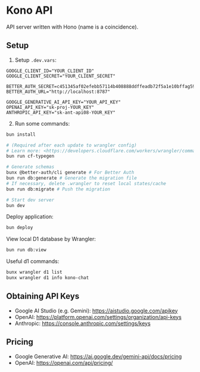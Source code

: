 # Kono API

API server written with Hono (name is a coincidence).

## Setup

1. Setup `.dev.vars`:

  ```env
  GOOGLE_CLIENT_ID="YOUR_CLIENT_ID"
  GOOGLE_CLIENT_SECRET="YOUR_CLIENT_SECRET"

  BETTER_AUTH_SECRET=c451345af02efebb57114b408888ddffeadb72f5a1e10bffag597c944e51a3fa
  BETTER_AUTH_URL="http://localhost:8787"

  GOOGLE_GENERATIVE_AI_API_KEY="YOUR_API_KEY"
  OPENAI_API_KEY="sk-proj-YOUR_KEY"
  ANTHROPIC_API_KEY="sk-ant-api08-YOUR_KEY"
  ```

2. Run some commands:

  ```sh
  bun install

  # (Required after each update to wrangler config)
  # Learn more: <https://developers.cloudflare.com/workers/wrangler/commands/#types>
  bun run cf-typegen

  # Generate schemas
  bunx @better-auth/cli generate # For Better Auth
  bun run db:generate # Generate the migration file
  # If necessary, delete .wrangler to reset local states/cache
  bun run db:migrate # Push the migration

  # Start dev server
  bun dev
  ```

Deploy application:

```sh
bun deploy
```

View local D1 database by Wrangler:

```sh
bun run db:view
```

Useful d1 commands:

```sh
bunx wrangler d1 list
bunx wrangler d1 info kono-chat
```

## Obtaining API Keys

- Google AI Studio (e.g. Gemini): <https://aistudio.google.com/apikey>
- OpenAI: <https://platform.openai.com/settings/organization/api-keys>
- Anthropic: <https://console.anthropic.com/settings/keys>

## Pricing

- Google Generative AI: <https://ai.google.dev/gemini-api/docs/pricing>
- OpenAI: <https://openai.com/api/pricing/>
